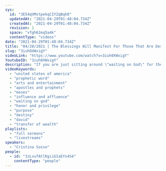 ```yaml
---
sys:
  id: "3E54qVMxtpekqCIYZqBqk0"
  updatedAt: "2021-04-29T01:48:04.734Z"
  createdAt: "2021-04-29T01:48:04.734Z"
  revision: 1
  space: "vfgh62eq5a4k"
  contentType: "videos"
date: "2021-04-29T01:48:04.734Z"
title: "04/28/2021 | The Blessings Will Manifest For Those That Are Desperate (Pastor Cristina Sosso)"
slug: "3iuh0XWxigY"
videoLink: "https://www.youtube.com/watch?v=3iuh0XWxigY"
YoutubeID: "3iuh0XWxigY"
description: "If you are just sitting around \"waiting on God\" for the desires of your heart to manifest then you are missing the big picture. God's mighty move is here but it will only manifest in the lives of those that are desperate to seek after God and obey Him! Jesus is sitting at the right hand of God waiting for us to make His enemies a footstool for His feet. This sermon was delivered by Pastor Cris Sosso at Freedom Fellowship Church International on April 4, 2021. "
videoKeywords:
  - "united states of america"
  - "prophetic word"
  - "arts and entertainment"
  - "apostles and prophets"
  - "moses"
  - "influence and affluence"
  - "waiting on god"
  - "honor and privilege"
  - "purpose"
  - "destiny"
  - "david"
  - "transfer of wealth"
playlists:
  - "full sermons"
  - "livestreams"
speakers:
  - "Cristina Sosso"
people:
  - id: "3zLvufAtlKgiiGIaEYs4S4"
    contentType: "people"
---
```

